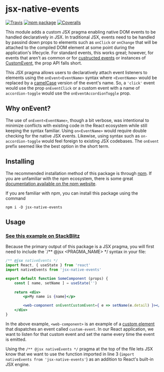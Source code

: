 # jsx-native-events

[![Travis][build-badge]][build]
[![npm package][npm-badge]][npm]
[![Coveralls][coveralls-badge]][coveralls]

This module adds a custom JSX pragma enabling native DOM events to be handled declaratively in JSX. In traditional JSX, events need to be handled by passind down props to elements such as `onClick` or `onChange` that will be attached to the compiled DOM element at some point during the application's lifecycle. For standard events, this works great; however, for events that aren't as common or for [custructed events](https://developer.mozilla.org/en-US/docs/Web/Guide/Events/Creating_and_triggering_events) or instances of [CustomEvent](https://developer.mozilla.org/en-US/docs/Web/API/CustomEvent/CustomEvent), the prop API falls short.

This JSX pragma allows users to declaratively attach event listeners to elements using the `onEvent<EventName>` syntax where `<EventName>` would be replaced by a [camelCase](https://en.wikipedia.org/wiki/Camel_case) version of the event's name. So, a `'click'` event would use the prop `onEventClick` or a custom event with a name of `accordion-toggle` would use the `onEventAccordionToggle` prop.

## Why onEvent?

The use of `onEvent<EventName>`, though a bit verbose, was intentional to minimize conflicts with existing code in the React ecosystem while still keeping the syntax familiar. Using `on<EventName>` would require double checking for the native JSX events. Likewise, using syntax such as `on-accordion-toggle` would feel foreign to existing JSX codebases. The `onEvent` prefix seemed like the best option in the short term.

## Installing

The recommended installation method of this package is through [npm](http://npmjs.com). If you are unfamiliar with the npm ecosystem, there is some great [documentation available on the npm website](https://docs.npmjs.com/cli/install).

If you are familiar with npm, you can install this package using the command

`npm i -D jsx-native-events`

## Usage

### [See this example on StackBlitz](https://stackblitz.com/edit/jsx-native-events-demo)

Because the primary output of this package is a JSX pragma, you will first need to include the `/** @jsx <PRAGMA_NAME> */ syntax in your file:

```jsx
/** @jsx nativeEvents */
import React, { useState } from 'react'
import nativeEvents from 'jsx-native-events'

export default function SomeComponent (props) {
    const [ name, setName ] = useState('')
    
    return <div>
        <p>My name is {name}</p>

        <web-component onEventCustomEvent={ e => setName(e.detail) }></web-component>
    </div>
}
```

In the above example, `<web-component>` is an example of a [custom element](https://css-tricks.com/an-introduction-to-web-components/) that dispatches an event called `custom-event`. In our React application, we want to listen for that custom event and set the name every time the event is emitted.

Using the `/** @jsx nativeEvents */` pragma at the top of the file lets JSX know that we want to use the function imported in line 3 (`import nativeEvents from 'jsx-native-events'`) as an addition to React's built-in JSX engine.

[build-badge]: https://img.shields.io/travis/user/repo/master.png?style=flat-square
[build]: https://travis-ci.org/user/repo

[npm-badge]: https://img.shields.io/npm/v/npm-package.png?style=flat-square
[npm]: https://www.npmjs.org/package/npm-package

[coveralls-badge]: https://img.shields.io/coveralls/user/repo/master.png?style=flat-square
[coveralls]: https://coveralls.io/github/user/repo
